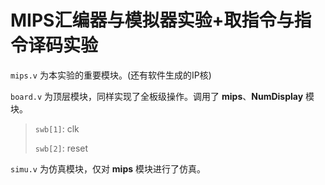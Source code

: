 # MIPS汇编器与模拟器实验+取指令与指令译码实验
`mips.v` 为本实验的重要模块。(还有软件生成的IP核)

`board.v` 为顶层模块，同样实现了全板级操作。调用了 **mips**、**NumDisplay** 模块。

> `swb[1]`: clk
> 
> `swb[2]`: reset

`simu.v` 为仿真模块，仅对 **mips** 模块进行了仿真。

